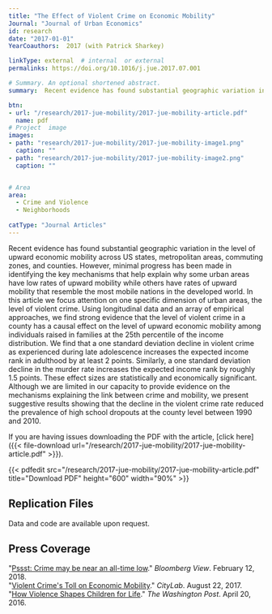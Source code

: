 ```yaml
---
title: "The Effect of Violent Crime on Economic Mobility"
Journal: "Journal of Urban Economics"
id: research
date: "2017-01-01"
YearCoauthors:  2017 (with Patrick Sharkey)

linkType: external  # internal  or external
permalinks: https://doi.org/10.1016/j.jue.2017.07.001

# Summary. An optional shortened abstract.
summary:  Recent evidence has found substantial geographic variation in the level of upward economic mobility across US states, metropolitan areas, commuting zones, and counties. However, minimal progress has been made in identifying the key mechanisms that help explain why some urban areas have low rates of upward mobility while others have rates of upward mobility that resemble the most mobile nations in the developed world. In this article we focus attention on one specific dimension of urban areas, the level of violent crime. Using longitudinal data and an array of empirical approaches, we find strong evidence that the level of violent crime in a county has a causal effect on the level of upward economic mobility among individuals raised in families at the 25th percentile of the income distribution. We find that a one standard deviation decline in violent crime as experienced during late adolescence increases the expected income rank in adulthood by at least 2 points. Similarly, a one standard deviation decline in the murder rate increases the expected income rank by roughly 1.5 points. These effect sizes are statistically and economically significant. Although we are limited in our capacity to provide evidence on the mechanisms explaining the link between crime and mobility, we present suggestive results showing that the decline in the violent crime rate reduced the prevalence of high school dropouts at the county level between 1990 and 2010.

btn:
- url: "/research/2017-jue-mobility/2017-jue-mobility-article.pdf"
  name: pdf
# Project  image 
images:
- path: "research/2017-jue-mobility/2017-jue-mobility-image1.png"
  caption: ""
- path: "research/2017-jue-mobility/2017-jue-mobility-image2.png"
  caption: ""  


# Area
area: 
  - Crime and Violence
  - Neighborhoods
  
catType: "Journal Articles"
---
```

Recent evidence has found substantial geographic variation in the level of upward economic mobility across US states, metropolitan areas, commuting zones, and counties. However, minimal progress has been made in identifying the key mechanisms that help explain why some urban areas have low rates of upward mobility while others have rates of upward mobility that resemble the most mobile nations in the developed world. In this article we focus attention on one specific dimension of urban areas, the level of violent crime. Using longitudinal data and an array of empirical approaches, we find strong evidence that the level of violent crime in a county has a causal effect on the level of upward economic mobility among individuals raised in families at the 25th percentile of the income distribution. We find that a one standard deviation decline in violent crime as experienced during late adolescence increases the expected income rank in adulthood by at least 2 points. Similarly, a one standard deviation decline in the murder rate increases the expected income rank by roughly 1.5 points. These effect sizes are statistically and economically significant. Although we are limited in our capacity to provide evidence on the mechanisms explaining the link between crime and mobility, we present suggestive results showing that the decline in the violent crime rate reduced the prevalence of high school dropouts at the county level between 1990 and 2010.

If you are having issues downloading the PDF with the article, [click here]({{< file-download url="/research/2017-jue-mobility/2017-jue-mobility-article.pdf" >}}).

{{< pdfedit src="/research/2017-jue-mobility/2017-jue-mobility-article.pdf" title="Download PDF" height="600" width="90%" >}}

## Replication Files

Data and code are available upon request.

## Press Coverage

"[Pssst: Crime may be near an all-time low](https://www.bloomberg.com/view/articles/2018-02-12/pssst-crime-may-be-near-an-all-time-low)." *Bloomberg View*. February 12, 2018.   
"[Violent Crime's Toll on Economic Mobility](https://www.bloomberg.com/news/articles/2017-08-22/the-impact-of-violent-crime-on-economic-mobility)." *CityLab*. August 22, 2017.  
"[How Violence Shapes Children for Life](https://www.washingtonpost.com/news/wonk/wp/2016/04/20/how-violence-shapes-children-for-life/)." *The Washington Post*. April 20, 2016.








